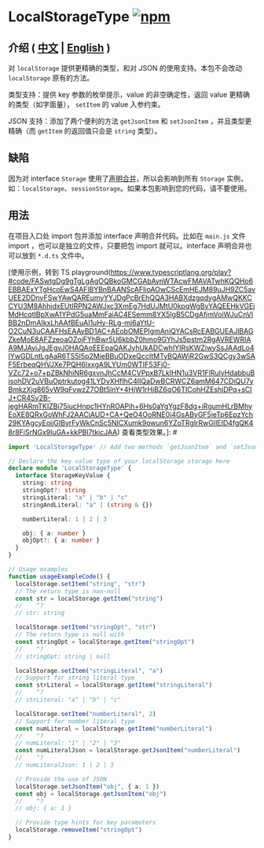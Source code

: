 # LocalStorageType  [![npm](https://img.shields.io/npm/v/localstoragetype.svg)](https://www.npmjs.com/package/localstoragetype)
## 介绍 ( [中文](./README.zh-CN.md) | [English](./README.md) )
对 `localStorage` 提供更精确的类型，和对 JSON 的使用支持。本包不会改动 `localStorage` 原有的方法。

类型支持：提供 key 参数的枚举提示，value 的非空确定性，返回 value 更精确的类型（如字面量）， `setItem` 的 value 入参约束。

JSON 支持：添加了两个便利的方法 `getJsonItem` 和 `setJsonItem` ，并且类型更精确（而 `getItem` 的返回值只会是 `string` 类型）。

## 缺陷
因为对 interface `Storage` 使用了[声明合并](https://www.typescriptlang.org/docs/handbook/declaration-merging.html)，所以会影响到所有 `Storage` 实例，如：`localStorage`、`sessionStorage`。如果本包影响到您的代码，请不要使用。

## 用法
在项目入口处 import 包并添加 interface 声明合并代码。比如在 `main.js` 文件 import ，也可以是独立的文件，只要把包 import 就可以。interface 声明合并也可以放到 `*.d.ts` 文件中。

[使用示例，转到
TS playground(https://www.typescriptlang.org/play?#code/FASwtgDg9gTgLgAgOQBkoGMCGAbAynWTAcwFMAVATwhKQQHo6EBBAExYTgHcoEwS4AFlBYBnBAANScAFIioAOwCScEmHEJM89uJH9ZC5avUEE2DDnyFSwYAwQAREumyYYJDgPcBrEhQQA3HABXdzgqdygAMwQKKCCYU3M8AhhidxEUtIRPN2AWJxc3XmEg7HdUJMtU0kpqWgBvYAQEEHkVGEjMdHcqtIBpXwA1YPdG5uaMmFaiAC4ESemm8YX5IgB5CDgAfjmVoiWJuCnVlBB2nDmAIkxLhAAfBEuAI1uHy-RLg-mj6aYtU-O2CuN3uCAAFHsEAAyBD1AC+AEobOMEPIgmAniQYACsRcEABGUEAJlBAGZkeMoE8AFZzeoaOZojFYhBwr5U6kbbZ0hmo9GYhJs5pstm2RgAVREWRIAA9MJAyiJgJEgvJ0HAQAoEEEpaQAKJyhUkADCwhIYIRsKWZiwySsJAAdLo4IYwGDLntLgAaR6TS5I5p2MieBBuODxeQccItMTyBQAWjR2GwS3QCgy3wSAF5ErbeqQHVJXe7PQH6IxxgA9LYUm0WTIF53Fj0-VZc72+o7+pZBkNhiNR6gxvnJhCcM4CVPpxB7LkIHN1u3VR1FlRulvHdabbuBisohDV2uVBuOptrkutog41LYDvXHflhC4IIQaDwBCRWCZ6amM647CDiQU7yBmkzXjg865vW9qFvwzZ7OBt5lnY+4HjW1rHjBZ6qO6TICohHZEshjDPq+sCIJ+CR4Sy2B-jegHARmTKIZBi75iucHnpc1HYnROAPih+6Hs0aYgYgzF8dg+iRgumHLrBMhyEoXE8QRxGoWhFJ2AACjAUD+CA+QeO4OoRNE0i4GsAByGF5ieTp6EpzYch29KYAgcyEoijGIByrFyWkCnSc5NICXumk9owun6YZoTRgIrRwGIlEID4fgQK48r8FiSrNGx9luGA+kkPBl7tkicJAA)
查看类型效果。]: #

``` ts
import 'LocalStorageType' // Add two methods `getJsonItem` and `setJsonItem` to localStorage

// Declare the key value type of your localStorage storage here
declare module 'LocalStorageType' {
  interface StorageKeyValue {
    string: string
    stringOpt?: string
    stringLiteral: "a" | "b" | "c"
    stringAndLiteral: "a" | (string & {})

    numberLiteral: 1 | 2 | 3

    obj: { a: number }
    objOpt?: { a: number }
  }
}

// Usage examples
function usageExampleCode() {
  localStorage.setItem("string", "str")
  // The return type is non-null
  const str = localStorage.getItem("string")
  //    ^?
  // str: string

  localStorage.setItem("stringOpt", "str")
  // The return type is null with
  const stringOpt = localStorage.getItem("stringOpt")
  //    ^?
  // stringOpt: string | null

  localStorage.setItem("stringLiteral", "a")
  // Support for string literal type
  const strLiteral = localStorage.getItem("stringLiteral")
  //    ^?
  // strLiteral: "a" | "b" | "c"

  localStorage.setItem("numberLiteral", 2)
  // Support for number literal type
  const numLiteral = localStorage.getItem("numberLiteral")
  //    ^?
  // numLiteral: "1" | "2" | "3"
  const numLiteralJson = localStorage.getJsonItem("numberLiteral")
  //    ^?
  // numLiteralJson: 1 | 2 | 3

  // Provide the use of JSON
  localStorage.setJsonItem("obj", { a: 1 })
  const obj = localStorage.getJsonItem("obj")
  //    ^?
  // obj: { a: 1 }

  // Provide type hints for key parameters
  localStorage.removeItem("stringOpt")
}
```

